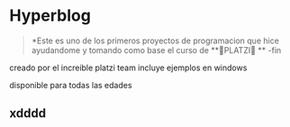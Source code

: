 # Hyperblog
> *Este es uno de los primeros proyectos de programacion que hice ayudandome y tomando como base el curso de **💚PLATZI💚 **
> -fin

creado por el increible platzi team 
incluye ejemplos en windows

disponible para todas las edades

## xdddd